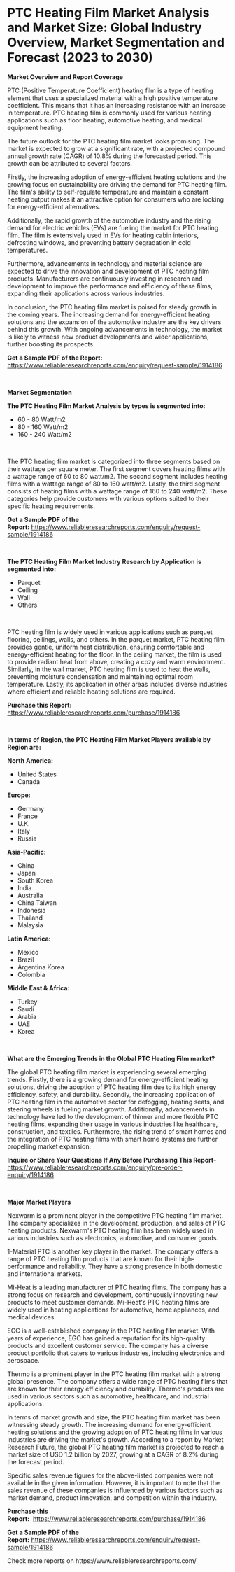 <p><h1>PTC Heating Film Market Analysis and Market Size: Global Industry Overview, Market Segmentation and Forecast (2023 to 2030)</h1></p><p><strong>Market Overview and Report Coverage</strong></p>
<p><p>PTC (Positive Temperature Coefficient) heating film is a type of heating element that uses a specialized material with a high positive temperature coefficient. This means that it has an increasing resistance with an increase in temperature. PTC heating film is commonly used for various heating applications such as floor heating, automotive heating, and medical equipment heating.</p><p>The future outlook for the PTC heating film market looks promising. The market is expected to grow at a significant rate, with a projected compound annual growth rate (CAGR) of 10.8% during the forecasted period. This growth can be attributed to several factors.</p><p>Firstly, the increasing adoption of energy-efficient heating solutions and the growing focus on sustainability are driving the demand for PTC heating film. The film's ability to self-regulate temperature and maintain a constant heating output makes it an attractive option for consumers who are looking for energy-efficient alternatives.</p><p>Additionally, the rapid growth of the automotive industry and the rising demand for electric vehicles (EVs) are fueling the market for PTC heating film. The film is extensively used in EVs for heating cabin interiors, defrosting windows, and preventing battery degradation in cold temperatures.</p><p>Furthermore, advancements in technology and material science are expected to drive the innovation and development of PTC heating film products. Manufacturers are continuously investing in research and development to improve the performance and efficiency of these films, expanding their applications across various industries.</p><p>In conclusion, the PTC heating film market is poised for steady growth in the coming years. The increasing demand for energy-efficient heating solutions and the expansion of the automotive industry are the key drivers behind this growth. With ongoing advancements in technology, the market is likely to witness new product developments and wider applications, further boosting its prospects.</p></p>
<p><strong>Get a Sample PDF of the Report:</strong> <a href="https://www.reliableresearchreports.com/enquiry/request-sample/1914186">https://www.reliableresearchreports.com/enquiry/request-sample/1914186</a></p>
<p>&nbsp;</p>
<p><strong>Market Segmentation</strong></p>
<p><strong>The PTC Heating Film Market Analysis by types is segmented into:</strong></p>
<p><ul><li>60 - 80 Watt/m2</li><li>80 - 160 Watt/m2</li><li>160 - 240 Watt/m2</li></ul></p>
<p>&nbsp;</p>
<p><p>The PTC heating film market is categorized into three segments based on their wattage per square meter. The first segment covers heating films with a wattage range of 60 to 80 watt/m2. The second segment includes heating films with a wattage range of 80 to 160 watt/m2. Lastly, the third segment consists of heating films with a wattage range of 160 to 240 watt/m2. These categories help provide customers with various options suited to their specific heating requirements.</p></p>
<p><strong>Get a Sample PDF of the Report:</strong>&nbsp;<a href="https://www.reliableresearchreports.com/enquiry/request-sample/1914186">https://www.reliableresearchreports.com/enquiry/request-sample/1914186</a></p>
<p>&nbsp;</p>
<p><strong>The PTC Heating Film Market Industry Research by Application is segmented into:</strong></p>
<p><ul><li>Parquet</li><li>Ceiling</li><li>Wall</li><li>Others</li></ul></p>
<p>&nbsp;</p>
<p><p>PTC heating film is widely used in various applications such as parquet flooring, ceilings, walls, and others. In the parquet market, PTC heating film provides gentle, uniform heat distribution, ensuring comfortable and energy-efficient heating for the floor. In the ceiling market, the film is used to provide radiant heat from above, creating a cozy and warm environment. Similarly, in the wall market, PTC heating film is used to heat the walls, preventing moisture condensation and maintaining optimal room temperature. Lastly, its application in other areas includes diverse industries where efficient and reliable heating solutions are required.</p></p>
<p><strong>Purchase this Report:</strong>&nbsp; <a href="https://www.reliableresearchreports.com/purchase/1914186">https://www.reliableresearchreports.com/purchase/1914186</a></p>
<p>&nbsp;</p>
<p><strong>In terms of Region, the PTC Heating Film Market Players available by Region are:</strong></p>
<p>
    <p> <strong> North America: </strong>
        <ul>
            <li>United States</li>
            <li>Canada</li>
        </ul>
        </p> 
    <p> <strong> Europe: </strong>
        <ul>
            <li>Germany</li>
            <li>France</li>
            <li>U.K.</li>
            <li>Italy</li>
            <li>Russia</li>
        </ul>
        </p> 
    <p> <strong> Asia-Pacific: </strong>
        <ul>
            <li>China</li>
            <li>Japan</li>
            <li>South Korea</li>
            <li>India</li>
            <li>Australia</li>
            <li>China Taiwan</li>
            <li>Indonesia</li>
            <li>Thailand</li>
            <li>Malaysia</li>
        </ul>
        </p> 
    <p> <strong> Latin America: </strong>
        <ul>
            <li>Mexico</li>
            <li>Brazil</li>
            <li>Argentina Korea</li>
            <li>Colombia</li>
        </ul>
        </p> 
    <p> <strong> Middle East & Africa: </strong>
        <ul>
            <li>Turkey</li>
            <li>Saudi</li>
            <li>Arabia</li>
            <li>UAE</li>
            <li>Korea</li>
        </ul>
    </p>
    </p>
<p>&nbsp;</p>
<p><strong>What are the Emerging Trends in the Global PTC Heating Film market?</strong></p>
<p><p>The global PTC heating film market is experiencing several emerging trends. Firstly, there is a growing demand for energy-efficient heating solutions, driving the adoption of PTC heating film due to its high energy efficiency, safety, and durability. Secondly, the increasing application of PTC heating film in the automotive sector for defogging, heating seats, and steering wheels is fueling market growth. Additionally, advancements in technology have led to the development of thinner and more flexible PTC heating films, expanding their usage in various industries like healthcare, construction, and textiles. Furthermore, the rising trend of smart homes and the integration of PTC heating films with smart home systems are further propelling market expansion.</p></p>
<p><strong>Inquire or Share Your Questions If Any Before Purchasing This Report</strong>- <a href="https://www.reliableresearchreports.com/enquiry/pre-order-enquiry/1914186">https://www.reliableresearchreports.com/enquiry/pre-order-enquiry/1914186</a></p>
<p>&nbsp;</p>
<p><strong>Major Market Players</strong></p>
<p><p>Nexwarm is a prominent player in the competitive PTC heating film market. The company specializes in the development, production, and sales of PTC heating products. Nexwarm's PTC heating film has been widely used in various industries such as electronics, automotive, and consumer goods. </p><p>1-Material PTC is another key player in the market. The company offers a range of PTC heating film products that are known for their high-performance and reliability. They have a strong presence in both domestic and international markets.</p><p>Mi-Heat is a leading manufacturer of PTC heating films. The company has a strong focus on research and development, continuously innovating new products to meet customer demands. Mi-Heat's PTC heating films are widely used in heating applications for automotive, home appliances, and medical devices.</p><p>EGC is a well-established company in the PTC heating film market. With years of experience, EGC has gained a reputation for its high-quality products and excellent customer service. The company has a diverse product portfolio that caters to various industries, including electronics and aerospace.</p><p>Thermo is a prominent player in the PTC heating film market with a strong global presence. The company offers a wide range of PTC heating films that are known for their energy efficiency and durability. Thermo's products are used in various sectors such as automotive, healthcare, and industrial applications.</p><p>In terms of market growth and size, the PTC heating film market has been witnessing steady growth. The increasing demand for energy-efficient heating solutions and the growing adoption of PTC heating films in various industries are driving the market's growth. According to a report by Market Research Future, the global PTC heating film market is projected to reach a market size of USD 1.2 billion by 2027, growing at a CAGR of 8.2% during the forecast period.</p><p>Specific sales revenue figures for the above-listed companies were not available in the given information. However, it is important to note that the sales revenue of these companies is influenced by various factors such as market demand, product innovation, and competition within the industry.</p></p>
<p><strong>Purchase this Report:</strong>&nbsp;&nbsp;<a href="https://www.reliableresearchreports.com/purchase/1914186">https://www.reliableresearchreports.com/purchase/1914186</a></p>
<p></p>
<p><strong>Get a Sample PDF of the Report:</strong>&nbsp;<a href="https://www.reliableresearchreports.com/enquiry/request-sample/1914186">https://www.reliableresearchreports.com/enquiry/request-sample/1914186</a></p>
<p>Check more reports on https://www.reliableresearchreports.com/</p>